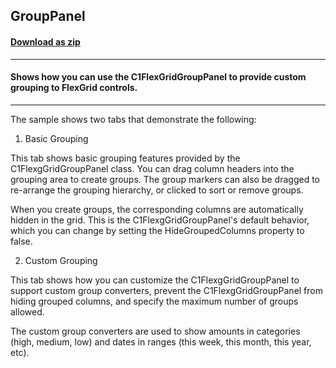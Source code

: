 ## GroupPanel
#### [Download as zip](https://grapecity.github.io/DownGit/#/home?url=https://github.com/GrapeCity/ComponentOne-WPF-Samples/tree/master/NET_462/FlexGrid/CS/GroupPanel)
____
#### Shows how you can use the C1FlexGridGroupPanel to provide custom grouping to FlexGrid controls.
____
The sample shows two tabs that demonstrate the following:

1) Basic Grouping

This tab shows basic grouping features provided by the C1FlexgGridGroupPanel class. You can drag
column headers into the grouping area to create groups. The group markers can also be dragged
to re-arrange the grouping hierarchy, or clicked to sort or remove groups.

When you create groups, the corresponding columns are automatically hidden in the grid. This
is the C1FlexgGridGroupPanel's default behavior, which you can change by setting the 
HideGroupedColumns property to false.

2) Custom Grouping

This tab shows how you can customize the C1FlexgGridGroupPanel to support custom group converters,
prevent the C1FlexgGridGroupPanel from hiding grouped columns, and specify the maximum number of 
groups allowed.

The custom group converters are used to show amounts in categories (high, medium, low) and dates
in ranges (this week, this month, this year, etc).

